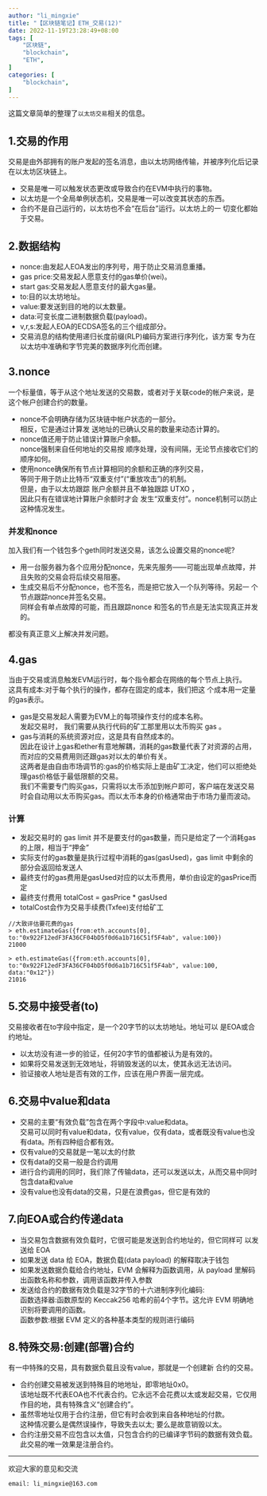 ```yaml
---
author: "li_mingxie"
title: "【区块链笔记】ETH_交易(12)"
date: 2022-11-19T23:28:49+08:00
tags: [
    "区块链",
    "blockchain",
    "ETH",
]
categories: [
    "blockchain",
]
---
```



这篇文章简单的整理了`以太坊交易`相关的信息。  <!--more-->  

## 1.交易的作用

交易是由外部拥有的账户发起的签名消息，由以太坊网络传输，并被序列化后记录在以太坊区块链上。

* 交易是唯一可以触发状态更改或导致合约在EVM中执行的事物。
* 以太坊是一个全局单例状态机，交易是唯一可以改变其状态的东西。
* 合约不是自己运行的，以太坊也不会“在后台”运行。以太坊上的一 切变化都始于交易。

## 2.数据结构

* nonce:由发起人EOA发出的序列号，用于防止交易消息重播。
* gas price:交易发起人愿意支付的gas单价(wei)。
* start gas:交易发起人愿意支付的最大gas量。
* to:目的以太坊地址。
* value:要发送到目的地的以太数量。
* data:可变长度二进制数据负载(payload)。
* v,r,s:发起人EOA的ECDSA签名的三个组成部分。
* 交易消息的结构使用递归长度前缀(RLP)编码方案进行序列化，该方案 专为在以太坊中准确和字节完美的数据序列化而创建。

## 3.nonce

一个标量值，等于从这个地址发送的交易数，或者对于关联code的帐户来说，是这个帐户创建合约的数量。

* nonce不会明确存储为区块链中帐户状态的一部分。  
    相反，它是通过计算发 送地址的已确认交易的数量来动态计算的。  
* nonce值还用于防止错误计算账户余额。  
    nonce强制来自任何地址的交易按 顺序处理，没有间隔，无论节点接收它们的顺序如何。  
* 使用nonce确保所有节点计算相同的余额和正确的序列交易，  
    等同于用于防止比特币“双重支付”(“重放攻击”)的机制。  
    但是，由于以太坊跟踪 账户余额并且不单独跟踪 UTXO ，  
    因此只有在错误地计算账户余额时才会 发生“双重支付”。nonce机制可以防止这种情况发生。  

### 并发和nonce

加入我们有一个钱包多个geth同时发送交易，该怎么设置交易的nonce呢?  

* 用一台服务器为各个应用分配nonce，先来先服务——可能出现单点故障，并且失败的交易会将后续交易阻塞。  
* 生成交易后不分配nonce，也不签名，而是把它放入一个队列等待。另起一 个节点跟踪nonce并签名交易。  
    同样会有单点故障的可能，而且跟踪nonce 和签名的节点是无法实现真正并发的。

都没有真正意义上解决并发问题。

## 4.gas

当由于交易或消息触发EVM运行时，每个指令都会在网络的每个节点上执行。  
这具有成本:对于每个执行的操作，都存在固定的成本，我们把这 个成本用一定量的gas表示。

* gas是交易发起人需要为EVM上的每项操作支付的成本名称。  
    发起交易时， 我们需要从执行代码的矿工那里用以太币购买 gas 。
* gas与消耗的系统资源对应，这是具有自然成本的。  
    因此在设计上gas和ether有意地解耦，消耗的gas数量代表了对资源的占用，而对应的交易费用则还跟gas对以太的单价有关。  
    这两者是由自由市场调节的:gas的价格实际上是由矿工决定，他们可以拒绝处理gas价格低于最低限额的交易。  
    我们不需要专门购买gas，只需将以太币添加到帐户即可，客户端在发送交易时会自动用以太币购买gas。而以太币本身的价格通常由于市场力量而波动。

### 计算

* 发起交易时的 gas limit 并不是要支付的gas数量，而只是给定了一个消耗gas的上限，相当于“押金”
* 实际支付的gas数量是执行过程中消耗的gas(gasUsed)，gas limit 中剩余的部分会返回给发送人
* 最终支付的gas费用是gasUsed对应的以太币费用，单价由设定的gasPrice而定
* 最终支付费用 totalCost = gasPrice * gasUsed
* totalCost会作为交易手续费(Txfee)支付给矿工

```
//大致评估要花费的gas
> eth.estimateGas({from:eth.accounts[0], to:"0x922F12edF3FA36CF04bD5f0d6a1b716C51f5F4ab", value:100})
21000

> eth.estimateGas({from:eth.accounts[0], to:"0x922F12edF3FA36CF04bD5f0d6a1b716C51f5F4ab", value:100, data:"0x12"})
21016
```

## 5.交易中接受者(to)

交易接收者在to字段中指定，是一个20字节的以太坊地址。地址可以 是EOA或合约地址。

* 以太坊没有进一步的验证，任何20字节的值都被认为是有效的。
* 如果将交易发送到无效地址，将销毁发送的以太，使其永远无法访问。
* 验证接收人地址是否有效的工作，应该在用户界面一层完成。

## 6.交易中value和data

* 交易的主要“有效负载”包含在两个字段中:value和data。  
    交易可以同时有value和data，仅有value，仅有data，或者既没有value也没有data。所有四种组合都有效。
* 仅有value的交易就是一笔以太的付款
* 仅有data的交易一般是合约调用
* 进行合约调用的同时，我们除了传输data，还可以发送以太，从而交易中同时包含data和value
* 没有value也没有data的交易，只是在浪费gas，但它是有效的

## 7.向EOA或合约传递data

* 当交易包含数据有效负载时，它很可能是发送到合约地址的，但它同样可 以发送给 EOA
* 如果发送 data 给 EOA，数据负载(data payload) 的解释取决于钱包
* 如果发送数据负载给合约地址，EVM 会解释为函数调用，从 payload 里解码出函数名称和参数，调用该函数并传入参数
* 发送给合约的数据有效负载是32字节的十六进制序列化编码:  
    函数选择器:函数原型的 Keccak256 哈希的前4个字节。这允许 EVM 明确地识别将要调用的函数。  
    函数参数:根据 EVM 定义的各种基本类型的规则进行编码  

## 8.特殊交易:创建(部署)合约

有一中特殊的交易，具有数据负载且没有value，那就是一个创建新 合约的交易。

* 合约创建交易被发送到特殊目的地地址，即零地址0x0。  
    该地址既不代表EOA也不代表合约。它永远不会花费以太或发起交易，它仅用作目的地，具有特殊含义“创建合约”。
* 虽然零地址仅用于合约注册，但它有时会收到来自各种地址的付款。  
    这种情况要么是偶然误操作，导致失去以太; 要么是故意销毁以太。
* 合约注册交易不应包含以太值，只包含合约的已编译字节码的数据有效负载。此交易的唯一效果是注册合约。

----------------------------------------------

欢迎大家的意见和交流

`email: li_mingxie@163.com`
